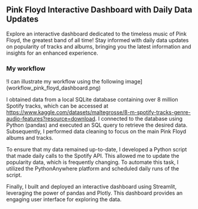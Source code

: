 ## Pink Floyd Interactive Dashboard with Daily Data Updates
Explore an interactive dashboard dedicated to the timeless music of Pink Floyd,
the greatest band of all time! Stay informed with daily data updates on popularity of tracks and albums, 
bringing you the latest information and insights for an enhanced experience.

### My workflow
!I can illustrate my workflow using the following image](workflow_pink_floyd_dashboard.png)

I obtained data from a local SQLite database containing over 8 million Spotify tracks, which can be accessed at https://www.kaggle.com/datasets/maltegrosse/8-m-spotify-tracks-genre-audio-features?resource=download. I connected to the database using Python (pandas) and executed an SQL query to retrieve the desired data. Subsequently, I performed data cleaning to focus on the main Pink Floyd albums and tracks.

To ensure that my data remained up-to-date, I developed a Python script that made daily calls to the Spotify API. This allowed me to update the popularity data, which is frequently changing. To automate this task, I utilized the PythonAnywhere platform and scheduled daily runs of the script.

Finally, I built and deployed an interactive dashboard using Streamlit, leveraging the power of pandas and Plotly. This dashboard provides an engaging user interface for exploring the data.
